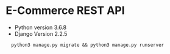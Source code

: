 # E-Commerce REST API

<ul>
  <li>Python version 3.6.8</li>
  <li>Django Version 2.2.5</li>
</ul>

```
  python3 manage.py migrate && python3 manage.py runserver
```
